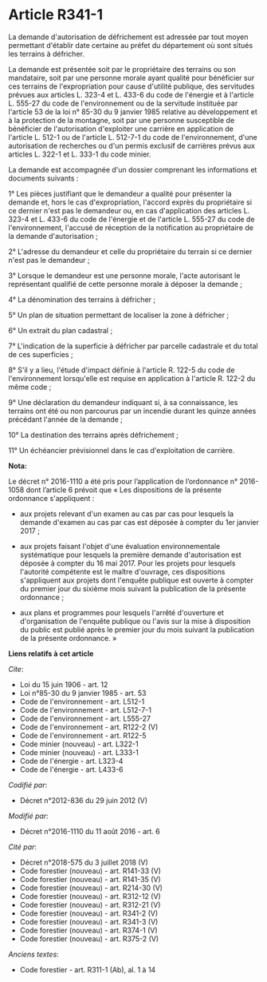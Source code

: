 # Article R341-1

La demande d'autorisation de défrichement est adressée par tout moyen permettant d'établir date certaine au préfet du
département où sont situés les terrains à défricher. 

La demande est présentée soit par le propriétaire des terrains ou son mandataire, soit par une personne morale ayant qualité
pour bénéficier sur ces terrains de l'expropriation pour cause d'utilité publique, des servitudes prévues aux articles L.
323-4 et L. 433-6 du code de l'énergie et à l'article L. 555-27 du code de l'environnement ou de la servitude instituée par
l'article 53 de la loi n° 85-30 du 9 janvier 1985 relative au développement et à la protection de la montagne, soit par une
personne susceptible de bénéficier de l'autorisation d'exploiter une carrière en application de l'article L. 512-1 ou de
l'article L. 512-7-1 du code de l'environnement, d'une autorisation de recherches ou d'un permis exclusif de carrières prévus
aux articles L. 322-1 et L. 333-1 du code minier. 

La demande est accompagnée d'un dossier comprenant les informations et documents suivants : 

1° Les pièces justifiant que le demandeur a qualité pour présenter la demande et, hors le cas d'expropriation, l'accord
exprès du propriétaire si ce dernier n'est pas le demandeur ou, en cas d'application des articles L. 323-4 et L. 433-6 du
code de l'énergie et de l'article L. 555-27 du code de l'environnement, l'accusé de réception de la notification au
propriétaire de la demande d'autorisation ; 

2° L'adresse du demandeur et celle du propriétaire du terrain si ce dernier n'est pas le demandeur ; 

3° Lorsque le demandeur est une personne morale, l'acte autorisant le représentant qualifié de cette personne morale à
déposer la demande ; 

4° La dénomination des terrains à défricher ; 

5° Un plan de situation permettant de localiser la zone à défricher ; 

6° Un extrait du plan cadastral ; 

7° L'indication de la superficie à défricher par parcelle cadastrale et du total de ces superficies ; 

8° S'il y a lieu, l'étude d'impact définie à l'article R. 122-5 du code de l'environnement lorsqu'elle est requise en
application à l'article R. 122-2 du même code ; 

9° Une déclaration du demandeur indiquant si, à sa connaissance, les terrains ont été ou non parcourus par un incendie durant
les quinze années précédant l'année de la demande ; 

10° La destination des terrains après défrichement ; 

11° Un échéancier prévisionnel dans le cas d'exploitation de carrière.

**Nota:**

Le décret n° 2016-1110 a été pris pour l’application de l’ordonnance n° 2016-1058 dont l’article 6 prévoit que « Les
dispositions de la présente ordonnance s'appliquent : 

- aux projets relevant d'un examen au cas par cas pour lesquels la demande d'examen au cas par cas est déposée à compter du
1er janvier 2017 ; 

- aux projets faisant l'objet d'une évaluation environnementale systématique pour lesquels la première demande d'autorisation
est déposée à compter du 16 mai 2017. Pour les projets pour lesquels l'autorité compétente est le maître d'ouvrage, ces
dispositions s'appliquent aux projets dont l'enquête publique est ouverte à compter du premier jour du sixième mois suivant
la publication de la présente ordonnance ; 

- aux plans et programmes pour lesquels l'arrêté d'ouverture et d'organisation de l'enquête publique ou l'avis sur la mise à
disposition du public est publié après le premier jour du mois suivant la publication de la présente ordonnance. »

**Liens relatifs à cet article**

_Cite_:

  - Loi du 15 juin 1906 - art. 12
  - Loi n°85-30 du 9 janvier 1985 - art. 53
  - Code de l'environnement - art. L512-1
  - Code de l'environnement - art. L512-7-1
  - Code de l'environnement - art. L555-27
  - Code de l'environnement - art. R122-2 (V)
  - Code de l'environnement - art. R122-5
  - Code minier (nouveau) - art. L322-1
  - Code minier (nouveau) - art. L333-1
  - Code de l'énergie - art. L323-4
  - Code de l'énergie - art. L433-6

_Codifié par_:

  - Décret n°2012-836 du 29 juin 2012 (V)

_Modifié par_:

  - Décret n°2016-1110 du 11 août 2016 - art. 6

_Cité par_:

  - Décret n°2018-575 du 3 juillet 2018 (V)
  - Code forestier (nouveau) - art. R141-33 (V)
  - Code forestier (nouveau) - art. R141-35 (V)
  - Code forestier (nouveau) - art. R214-30 (V)
  - Code forestier (nouveau) - art. R312-12 (V)
  - Code forestier (nouveau) - art. R312-21 (V)
  - Code forestier (nouveau) - art. R341-2 (V)
  - Code forestier (nouveau) - art. R341-3 (V)
  - Code forestier (nouveau) - art. R374-1 (V)
  - Code forestier (nouveau) - art. R375-2 (V)

_Anciens textes_:

  - Code forestier - art. R311-1 (Ab), al. 1 à 14
